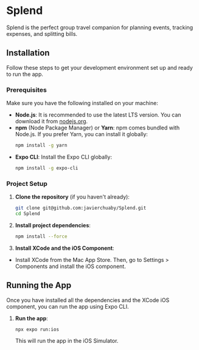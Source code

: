 # Splend

Splend is the perfect group travel companion for planning events, tracking expenses, and splitting bills.

## Installation

Follow these steps to get your development environment set up and ready to run the app.

### Prerequisites

Make sure you have the following installed on your machine:

*   **Node.js**: It is recommended to use the latest LTS version. You can download it from [nodejs.org](https://nodejs.org/).
*   **npm** (Node Package Manager) or **Yarn**: npm comes bundled with Node.js. If you prefer Yarn, you can install it globally:
    ```bash
    npm install -g yarn
    ```
*   **Expo CLI**: Install the Expo CLI globally:
    ```bash
    npm install -g expo-cli
    ```

### Project Setup

1.  **Clone the repository** (if you haven't already):
    ```bash
    git clone git@github.com:javierchuaby/Splend.git
    cd Splend
    ```

2.  **Install project dependencies**:
    ```bash
    npm install --force
    ```

2.  **Install XCode and the iOS Component**:
*   Install XCode from the Mac App Store. Then, go to Settings > Components and install the iOS component.

## Running the App

Once you have installed all the dependencies and the XCode iOS component, you can run the app using Expo CLI.

1.  **Run the app**:
    ```bash
    npx expo run:ios
    ```
    This will run the app in the iOS Simulator.
